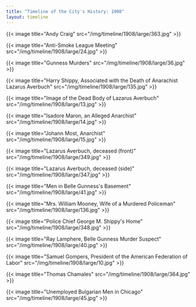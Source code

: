 ```yaml
---
title: "Timeline of the City's History: 1908"
layout: timeline
---
```


{{< image title="Andy Craig" src="/img/timeline/1908/large/363.jpg" >}}

{{< image title="Anti-Smoke League Meeting" src="/img/timeline/1908/large/24.jpg" >}}

{{< image title="Gunness Murders" src="/img/timeline/1908/large/36.jpg" >}}

{{< image title="Harry Shippy, Associated with the Death of Anarachist Lazarus Averbuch" src="/img/timeline/1908/large/135.jpg" >}}

{{< image title="Image of the Dead Body of Lazarus Averbuch" src="/img/timeline/1908/large/13.jpg" >}}

{{< image title="Isadore Maron, an Alleged Anarchist" src="/img/timeline/1908/large/14.jpg" >}}

{{< image title="Johann Most, Anarchist" src="/img/timeline/1908/large/15.jpg" >}}

{{< image title="Lazarus Averbuch, deceased (front)" src="/img/timeline/1908/large/349.jpg" >}}

{{< image title="Lazarus Averbuch, deceased (side)" src="/img/timeline/1908/large/347.jpg" >}}

{{< image title="Men in Belle Gunness's Basement" src="/img/timeline/1908/large/41.jpg" >}}

{{< image title="Mrs. William Mooney, Wife of a Murdered Policeman" src="/img/timeline/1908/large/136.jpg" >}}

{{< image title="Police Chief George M. Shippy's Home" src="/img/timeline/1908/large/348.jpg" >}}

{{< image title="Ray Lamphere, Belle Gunness Murder Suspect" src="/img/timeline/1908/large/40.jpg" >}}

{{< image title="Samuel Gompers, President of the American Federation of Labor" src="/img/timeline/1908/large/10.jpg" >}}

{{< image title="Thomas Chamales" src="/img/timeline/1908/large/364.jpg" >}}

{{< image title="Unemployed Bulgarian Men in Chicago" src="/img/timeline/1908/large/45.jpg" >}}
